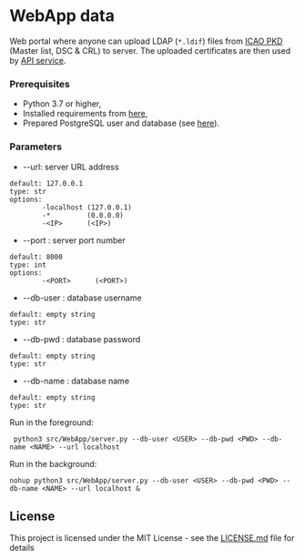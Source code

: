 # WebApp data
Web portal where anyone can upload LDAP (`*.ldif`) files from [ICAO PKD](https://download.pkd.icao.int/) (Master list, DSC & CRL) to server. The uploaded certificates are then used by [API service](https://github.com/ZeroPass/PassID-Server/tree/master/src/APIservice).


### Prerequisites
* Python 3.7 or higher,
* Installed requirements from [here](../../../../../PassID-Server#prerequisites),
* Prepared PostgreSQL user and database (see [here](../../../../../PassID-Server#configure-postgresql-database)).

### Parameters

* --url: server URL address
```
default: 127.0.0.1
type: str
options:
        -localhost (127.0.0.1)
        -*         (0.0.0.0)
        -<IP>      (<IP>)
```

* --port : server port number
```
default: 8000
type: int
options: 
        -<PORT>      (<PORT>)
```

* --db-user : database username
```
default: empty string
type: str
```

* --db-pwd : database password
```
default: empty string
type: str
```

* --db-name : database name
```
default: empty string
type: str
```

Run in the foreground:
```
 python3 src/WebApp/server.py --db-user <USER> --db-pwd <PWD> --db-name <NAME> --url localhost
```

Run in the background:
```
nohup python3 src/WebApp/server.py --db-user <USER> --db-pwd <PWD> --db-name <NAME> --url localhost &  
```
## License

This project is licensed under the MIT License - see the [LICENSE.md](LICENSE.md) file for details

